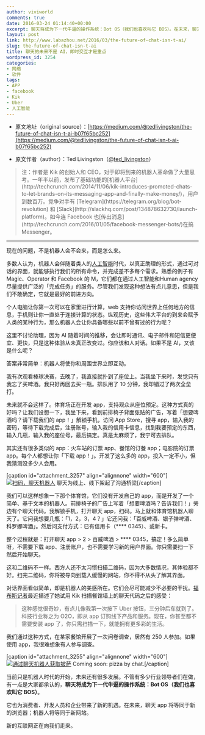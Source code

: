 ```yaml
---
author: viviworld
comments: true
date: 2016-03-24 01:14:40+00:00
excerpt: 聊天将成为下一代牛逼的操作系统：Bot OS（我们也喜欢叫它 BOS）。在未来，聊天 app 将等同于新的浏览器；机器人将等同于新网站。
layout: post
link: http://www.labazhou.net/2016/03/the-future-of-chat-isn-t-ai/
slug: the-future-of-chat-isn-t-ai
title: 聊天的未来不是 AI，即时交互才是重点
wordpress_id: 3254
categories:
- 网络
- 软件
tags:
- APP
- facebook
- Kik
- Uber
- 人工智能
---
```



	
  * 原文地址（original source）：[https://medium.com/@tedlivingston/the-future-of-chat-isn-t-ai-b07f65bc252](https://medium.com/@tedlivingston/the-future-of-chat-isn-t-ai-b07f65bc252)

	
  * 原文作者（author）：Ted Livingston（@[ted_livingston](https://twitter.com/ted_livingston)）




<blockquote>注：作者是 Kik 的创始人和 CEO，对于即将到来的机器人革命做了大量思考。一年半以前，发布了基础功能的[机器人平台](http://techcrunch.com/2014/11/06/kik-introduces-promoted-chats-to-let-brands-on-its-messaging-app-and-finally-make-money/)，用户到数百万。竞争对手有 [Telegram](https://telegram.org/blog/bot-revolution) 和 [Slack](http://slackhq.com/post/134878632730/launch-platform)。如今连 Facebook 也[传出消息](http://techcrunch.com/2016/01/05/facebook-messenger-bots/)在搞 Messenger。</blockquote>





* * *



现在的问题，不是机器人会不会来，而是怎么来。

多数人认为，机器人会伴随着类人的[人工智能](http://www.labazhou.net/2015/11/artificial-intelligence-and-the-future-of-work/)时代，以真正助理的形式，通过可对话的界面，就能够执行我们的所有命令，并完成差不多每个需求。熟悉的例子有 Magic、Operator 和 Facebook 的 M，它们都在通过人工智能和Human agency 尽量提供广泛的「完成任务」的服务。尽管我们发现这种想法有点儿意思，但是我们不敢确定，它就是最好的前进方向。

个人电脑让你第一次可以在家里进行计算，web 支持你访问世界上任何地方的信息，手机则让你一直处于连接计算的状态。纵观历史，这些伟大平台的到来会赋予人类的某种行为，那么机器人会让你具备哪些以前不曾有过的行为呢？

这里不讨论助理，因为 AI 随着时间的推移，会让即时通讯、电子邮件和短信更便宜、更快，只是这种体验从未真正改变过。你应该和人对话。如果不是 AI，又该是什么呢？

答案非常简单：机器人将使你和周围世界立即互动。

我有次观看棒球决赛，去晚了，我直接就扑到了座位上。当我坐下来时，发觉只有我忘了买啤酒。我只好再回去买一瓶。排队用了 10 分钟，我却错过了两次全垒打。

未来就不会这样了。体育场正在开发 app，支持观众从座位预定。这种方式真的好吗？让我们设想一下，我坐下来，看到前排椅子背面张贴的广告，写着「想要啤酒吗？请下载我们的 app！」解锁手机，访问 App Store，搜寻 app，输入我的密码，等待下载完成后，注册账号，输入我的信用卡信息，找到我要预定的东西，输入几瓶，输入我的座位号，最后搞定。真是太麻烦了，我宁可去排队。

其实还有很多类似的 app：火车站的订票 app、餐馆的订餐 app；电影院的订票 app。每个人都想让你「下载 app！」。开发了这么多的 app，投入一定不小，但我猜测没多少人会用。

[caption id="attachment_3257" align="alignnone" width="600"][![扫码，聊天机器人](http://www.labazhou.net/wp-content/uploads/2016/03/1__zsp6VwfIYDCiso2pWfrEA-600x316.jpg)](http://www.labazhou.net/wp-content/uploads/2016/03/1__zsp6VwfIYDCiso2pWfrEA.jpg) 聊天为线上、线下架起了沟通桥梁[/caption]

我们可以这样想象一下那个体育馆，它们没有开发自己的 app，而是开发了一个简单、基于文本的机器人。前排椅子的广告上写着「想要啤酒吗？告诉我们！」旁边有个聊天代码。我解锁手机，打开聊天 app，扫码。马上就和体育馆机器人聊天了。它问我想要几瓶：「1，2，3，4？」它还问我：「百威啤酒、银子弹啤酒、科罗娜啤酒」。然后问支付方式：已有信用卡（**** 0345）、或新卡。

整个过程就是：打开聊天 app > 2 > 百威啤酒 > **** 0345，搞定！多么简单呀，不需要下载 app、注册账户，也不需要学习新的用户界面。你只需要扫一下然后开始聊天。

这和二维码不一样。西方人还不太习惯扫描二维码，因为大多数情况，其体验都不好。扫完二维码，你将被导向到载入缓慢的网站，你不得不从头了解其界面。

对话界面看似简单，却是机器人的美感所在。它们会尽可能减少不必要的干扰。[福布斯记者](http://www.forbes.com/sites/parmyolson/2016/02/10/kik-bots-messaging-facebook-wechat/)最近描述了她试用 Kik 扫描餐馆墙上的聊天代码之后的感受：


<blockquote>这种感觉很奇妙，有点儿像我第一次按下 Uber 按钮，三分钟后车就到了。科技行业称之为 O2O，即从 app 订购线下产品和服务。现在，你甚至都不需要安装 app 了，你只需扫描一下，就能拥有更多彩的生活。</blockquote>


我们通过这种方式，在某家餐馆开展了一次问卷调查，居然有 250 人参加。如果使用 app，我很难想象有人参与调查。

[caption id="attachment_3255" align="alignnone" width="600"][![通过聊天机器人获取披萨](http://www.labazhou.net/wp-content/uploads/2016/03/1_9FKqMrDRoc0U1SWTO7mxCA-600x316.jpg)](http://www.labazhou.net/wp-content/uploads/2016/03/1_9FKqMrDRoc0U1SWTO7mxCA.jpg) Coming soon: pizza by chat.[/caption]

当前只是机器人时代的开始，未来还有很多发展。不管有多少行业领导者们在做，有一点是大家都承认的，**聊天将成为下一代牛逼的操作系统：Bot OS（我们也喜欢叫它 BOS）**。

它也为消费者、开发人员和企业带来了新的机遇。在未来，聊天 app 将等同于新的浏览器；机器人将等同于新网站。

新的互联网正在向我们走来。
